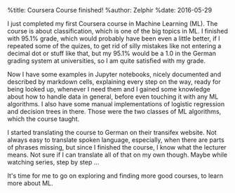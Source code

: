 %title: Coursera Course finished!
%author: Zelphir
%date: 2016-05-29

I just completed my first Coursera course in Machine Learning (ML). The course is about classification, which is one of the big topics in ML. I finished with 95.1% grade, which would probably have been even a little better, if I repeated some of the quizes, to get rid of silly mistakes like not entering a decimal dot or stuff like that, but my 95.1% would be a 1.0 in the German grading system at universities, so I am quite satisfied with my grade.

Now I have some examples in Jupyter notebooks, nicely documented and described by markdown cells, explaining every step on the way, ready for being looked up, whenever I need them and I gained some knowledge about how to handle data in general, before even touching it with any ML algorithms. I also have some manual implementations of logistic regression and decision trees in there. Those were the two classes of ML algorithms, which the course taught.

I started translating the course to German on their transifex website. Not always easy to translate spoken language, especially, when there are parts of phrases missing, but since I finished the course, I know what the lecturer means. Not sure if I can translate all of that on my own though. Maybe while watching series, step by step ...

It's time for me to go on exploring and finding more good courses, to learn more about ML.
